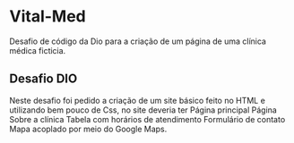 # Vital-Med
Desafio de código da Dio para a criação de um página de uma clínica médica ficticia.

## Desafio DIO

Neste desafio foi pedido a criação de um site básico feito no HTML e utilizando bem pouco de Css, no site deveria ter 
Página principal 
Página Sobre a clínica 
Tabela com horários de atendimento 
Formulário de contato 
Mapa acoplado por meio do Google Maps.



